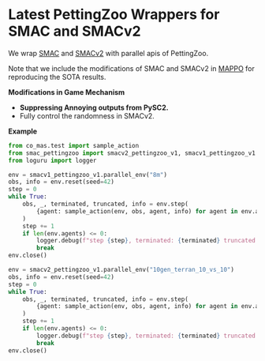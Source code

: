 # Latest PettingZoo Wrappers for SMAC and SMACv2

We wrap [SMAC](https://github.com/oxwhirl/smac) and [SMACv2](https://github.com/oxwhirl/smacv2) with parallel apis of PettingZoo.

Note that we include the modifications of SMAC and SMACv2 in [MAPPO](https://github.com/marlbenchmark/on-policy/tree/main) for reproducing the SOTA results. 

**Modifications in Game Mechanism**

- **Suppressing Annoying outputs from PySC2.**
- Fully control the randomness in SMACv2.


**Example**

```python
from co_mas.test import sample_action
from smac_pettingzoo import smacv2_pettingzoo_v1, smacv1_pettingzoo_v1
from loguru import logger

env = smacv1_pettingzoo_v1.parallel_env("8m")
obs, info = env.reset(seed=42)
step = 0
while True:
    obs, _, terminated, truncated, info = env.step(
        {agent: sample_action(env, obs, agent, info) for agent in env.agents}
    )
    step += 1
    if len(env.agents) <= 0:
        logger.debug(f"step {step}, terminated: {terminated} truncated: {truncated}")
        break
env.close()

env = smacv2_pettingzoo_v1.parallel_env("10gen_terran_10_vs_10")
obs, info = env.reset(seed=42)
step = 0
while True:
    obs, _, terminated, truncated, info = env.step(
        {agent: sample_action(env, obs, agent, info) for agent in env.agents}
    )
    step += 1
    if len(env.agents) <= 0:
        logger.debug(f"step {step}, terminated: {terminated} truncated: {truncated}")
        break
env.close()
```
